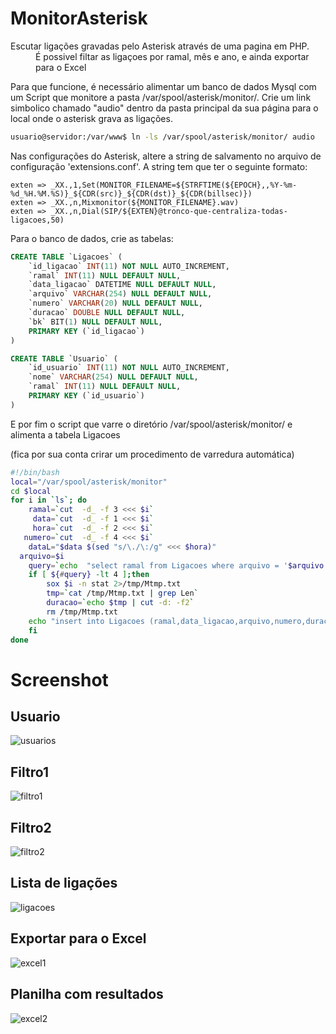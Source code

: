 # MonitorAsterisk

<dl>
	<dt>Escutar ligações gravadas pelo Asterisk através de uma pagina em PHP.</dt>
	<dd>É possivel filtar as ligaçoes por ramal, mês e ano, e ainda exportar para o Excel</dd>
</dl>

Para que funcione, é necessário alimentar um banco de dados Mysql 
com um Script que monitore a pasta /var/spool/asterisk/monitor/. 
Crie um link simbolico chamado "audio" dentro da pasta principal da sua página para o local onde o
asterisk grava as ligações.
```bash
usuario@servidor:/var/www$ ln -ls /var/spool/asterisk/monitor/ audio
```
Nas configurações do Asterisk,  altere a string de salvamento no arquivo de configuração 'extensions.conf'.
A string tem que ter o seguinte formato: 
```
exten => _XX.,1,Set(MONITOR_FILENAME=${STRFTIME(${EPOCH},,%Y-%m-%d_%H.%M.%S)}_${CDR(src)}_${CDR(dst)}_${CDR(billsec)})
exten => _XX.,n,Mixmonitor(${MONITOR_FILENAME}.wav)
exten => _XX.,n,Dial(SIP/${EXTEN}@tronco-que-centraliza-todas-ligacoes,50)
```
Para o banco de dados, crie as tabelas:
```SQL
CREATE TABLE `Ligacoes` (
	`id_ligacao` INT(11) NOT NULL AUTO_INCREMENT,
	`ramal` INT(11) NULL DEFAULT NULL,
	`data_ligacao` DATETIME NULL DEFAULT NULL,
	`arquivo` VARCHAR(254) NULL DEFAULT NULL,
	`numero` VARCHAR(20) NULL DEFAULT NULL,
	`duracao` DOUBLE NULL DEFAULT NULL,
	`bk` BIT(1) NULL DEFAULT NULL,
	PRIMARY KEY (`id_ligacao`)
)
```
```SQL
CREATE TABLE `Usuario` (
	`id_usuario` INT(11) NOT NULL AUTO_INCREMENT,
	`nome` VARCHAR(254) NULL DEFAULT NULL,
	`ramal` INT(11) NULL DEFAULT NULL,
	PRIMARY KEY (`id_usuario`)
)
```
E por fim o script que varre o diretório /var/spool/asterisk/monitor/ e alimenta a tabela Ligacoes

(fica por sua conta crirar um procedimento de varredura automática)


```bash
#!/bin/bash
local="/var/spool/asterisk/monitor"
cd $local
for i in `ls`; do 
    ramal=`cut  -d_ -f 3 <<< $i`
     data=`cut  -d_ -f 1 <<< $i`
     hora=`cut  -d_ -f 2 <<< $i`
   numero=`cut  -d_ -f 4 <<< $i`
    dataL="$data $(sed "s/\./\:/g" <<< $hora)"
  arquivo=$i
    query=`echo  "select ramal from Ligacoes where arquivo = '$arquivo'  " | mysql MLigacao -u root -pmaster`
	if [ ${#query} -lt 4 ];then
		sox $i -n stat 2>/tmp/Mtmp.txt 
		tmp=`cat /tmp/Mtmp.txt | grep Len`
		duracao=`echo $tmp | cut -d: -f2`
    	rm /tmp/Mtmp.txt 
    echo "insert into Ligacoes (ramal,data_ligacao,arquivo,numero,duracao,bk) values ($ramal,'$dataL','$arquivo','$numero',$duracao,0)"  | mysql MLigacao -u root -pmaster
	fi
done
```

# Screenshot

## Usuario
![usuarios](https://user-images.githubusercontent.com/7445276/48920323-74a49300-ee7f-11e8-8f24-51ef12e893b3.png) 
## Filtro1
![filtro1](https://user-images.githubusercontent.com/7445276/48920340-8ab25380-ee7f-11e8-94e7-8d63a2e01698.png)
## Filtro2
![filtro2](https://user-images.githubusercontent.com/7445276/48920342-8b4aea00-ee7f-11e8-930b-4c01f0e11b2c.png) 
## Lista de ligações
![ligacoes](https://user-images.githubusercontent.com/7445276/48920341-8b4aea00-ee7f-11e8-8e8f-cb77169e508a.png) 
## Exportar para o Excel
![excel1](https://user-images.githubusercontent.com/7445276/48920344-8b4aea00-ee7f-11e8-962c-ae4462ef44ad.png) 
## Planilha com resultados
![excel2](https://user-images.githubusercontent.com/7445276/48920343-8b4aea00-ee7f-11e8-82f0-c9a58b20de93.png) 


 
























